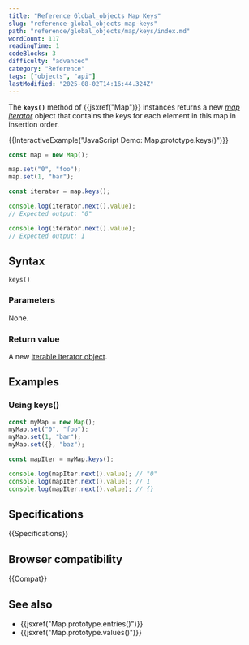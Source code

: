 ```yaml
---
title: "Reference Global_objects Map Keys"
slug: "reference-global_objects-map-keys"
path: "reference/global_objects/map/keys/index.md"
wordCount: 117
readingTime: 1
codeBlocks: 3
difficulty: "advanced"
category: "Reference"
tags: ["objects", "api"]
lastModified: "2025-08-02T14:16:44.324Z"
---
```



The **`keys()`** method of {{jsxref("Map")}} instances returns a new _[map iterator](/en-US/docs/Web/JavaScript/Reference/Global_Objects/Iterator)_ object that contains the keys for each element in this map in insertion order.

{{InteractiveExample("JavaScript Demo: Map.prototype.keys()")}}

```js interactive-example
const map = new Map();

map.set("0", "foo");
map.set(1, "bar");

const iterator = map.keys();

console.log(iterator.next().value);
// Expected output: "0"

console.log(iterator.next().value);
// Expected output: 1
```

## Syntax

```js-nolint
keys()
```

### Parameters

None.

### Return value

A new [iterable iterator object](/en-US/docs/Web/JavaScript/Reference/Global_Objects/Iterator).

## Examples

### Using keys()

```js
const myMap = new Map();
myMap.set("0", "foo");
myMap.set(1, "bar");
myMap.set({}, "baz");

const mapIter = myMap.keys();

console.log(mapIter.next().value); // "0"
console.log(mapIter.next().value); // 1
console.log(mapIter.next().value); // {}
```

## Specifications

{{Specifications}}

## Browser compatibility

{{Compat}}

## See also

- {{jsxref("Map.prototype.entries()")}}
- {{jsxref("Map.prototype.values()")}}
